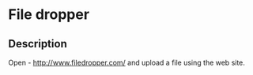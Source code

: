 # File dropper

## Description
Open - http://www.filedropper.com/ and upload a file using the web site.
